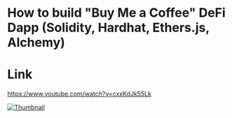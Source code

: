 # How to build "Buy Me a Coffee" DeFi Dapp (Solidity, Hardhat, Ethers.js, Alchemy)

# Link

https://www.youtube.com/watch?v=cxxKdJk55Lk

[![Thumbnail](https://img.youtube.com/vi/AaCgydeMu64/maxresdefault.jpg)](https://youtu.be/AaCgydeMu64)
